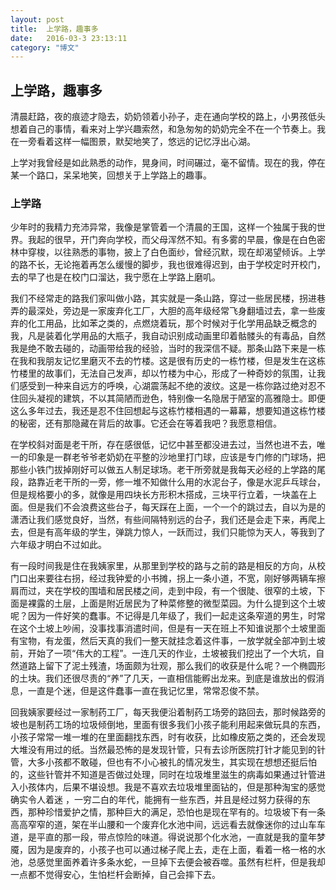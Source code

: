 ```yaml
---
layout: post
title:  上学路，趣事多
date:   2016-03-3 23:13:11
category: "博文"
---
```

## 上学路，趣事多

清晨赶路，夜的痕迹才隐去，奶奶领着小孙子，走在通向学校的路上，小男孩低头想着自己的事情，看来对上学兴趣索然，和急匆匆的奶奶完全不在一个节奏上。我在一旁看着这样一幅图景，默契地笑了，悠远的记忆浮出心湖。

上学对我曾经是如此熟悉的动作，晃身间，时间碾过，毫不留情。现在的我，停在某一个路口，呆呆地笑，回想关于上学路上的趣事。

### 上学路

少年时的我精力充沛异常，我像是掌管着一个清晨的王国，这样一个独属于我的世界。我起的很早，开门奔向学校，而父母浑然不知。有多雾的早晨，像是在白色密林中穿梭，以往熟悉的事物，披上了白色面纱，曾经沉默，现在却渴望倾诉。上学的路不长，无论拖着再怎么缓慢的脚步，我也很难得迟到，由于学校定时开校门，去的早了也是在校门口溜达，我宁愿在上学路上磨叽。

我们不经常走的路我们家叫做小路，其实就是一条山路，穿过一些居民楼，拐进巷弄的最深处，旁边是一家废弃化工厂，大胆的高年级经常飞身翻墙过去，拿一些废弃的化工用品，比如苯之类的，点燃烧着玩，那个时候对于化学用品缺乏概念的我，凡是装着化学用品的大瓶子，我自动识别成动画里印着骷髅头的有毒品，自然我是绝不敢去碰的，动画带给我的经验，当时的我深信不疑。那条山路下来是一栋在我和我朋友记忆里磨灭不去的竹楼。这是很有历史的一栋竹楼，但是发生在这栋竹楼里的故事们，无法自己发声，却以竹楼为中心，形成了一种奇妙的氛围，让我们感受到一种来自远方的呼唤，心湖震荡起不绝的波纹。这是一栋你路过绝对忍不住回头凝视的建筑，不以其简陋而逊色，特别像一名隐居于陋室的高雅隐士。即便这么多年过去，我还是忍不住回想起与这栋竹楼相遇的一幕幕，想要知道这栋竹楼的秘密，还有那隐藏在背后的故事。它还会在等着我吧？我愿意相信。

在学校斜对面是老干所，存在感很低，记忆中甚至都没进去过，当然也进不去，唯一的印象是一群老爷爷老奶奶在平整的沙地里打门球，应该是专门修的门球场，把那些小铁门拔掉刚好可以做五人制足球场。老干所旁就是我每天必经的上学路的尾段，路靠近老干所的一旁，修一堆不知做什么用的水泥台子，像是水泥乒乓球台，但是规格要小的多，就像是用四块长方形积木搭成，三块平行立着，一块盖在上面。但是我们不会浪费这些台子，每天踩在上面，一个一个的跳过去，自以为是的潇洒让我们感觉良好，当然，有些间隔特别远的台子，我们还是会走下来，再爬上去，但是有高年级的学生，弹跳力惊人，一跃而过，我们只能惊为天人，等我到了六年级才明白不过如此。

有一段时间我是住在我姨家里，从那里到学校的路与之前的路是相反的方向，从校门口出来要往右拐，经过我钟爱的小书摊，拐上一条小道，不宽，刚好够两辆车擦肩而过，夹在学校的围墙和居民楼之间，走到中段，有一个很陡、很窄的土坡，下面是裸露的土层，上面是附近居民为了种菜修整的微型菜园。为什么提到这个土坡呢？因为一件好笑的蠢事。不记得是几年级了，我们一起走这条窄道的男生，时常在这个土坡上吵闹，没事找事消遣时间，但是有一天在班上不知谁说那个土坡里面有宝物，有龙蛋，然后天真的我们一整天就挂念着这件事，一放学就全部冲到土坡前，开始了一项“伟大的工程”。一连几天的作业，土坡被我们挖出了一个大坑，自然道路上留下了泥土残渣，场面颇为壮观，那么我们的收获是什么呢？一个椭圆形的土块。我们还很尽责的“养”了几天，一直相信能孵出龙来。到底是谁放出的假消息，一直是个迷，但是这件蠢事一直在我记忆里，常常忍俊不禁。

回我姨家要经过一家制药工厂，每天我便沿着制药工场旁的路回去，那时候路旁的坡也是制药工场的垃圾倾倒地，里面有很多我们小孩子能利用起来做玩具的东西，小孩子常常一堆一堆的在里面翻找东西，时有收获，比如橡皮筋之类的，还会发现大堆没有用过的纸。当然最恐怖的是发现针管，只有去诊所医院打针才能见到的针管，大多小孩都不敢碰，但也有不小心被扎的情况发生，其实现在想想还挺后怕的，这些针管并不知道是否做过处理，同时在垃圾堆里滋生的病毒如果通过针管进入小孩体内，后果不堪设想。我是不喜欢去垃圾堆里面钻的，但是那种淘宝的感觉确实令人着迷 ，一穷二白的年代，能拥有一些东西，并且是经过努力获得的东西，那种珍惜爱护之情，那种巨大的满足，恐怕也是现在罕有的。垃圾坡下有一条高高窄窄的道，架在半山腰和一个废弃化水池中间，远远看去就像迷你的过山车车道，是平直的那一段，带点惊险的味道。得说说那个化水池，一直就是我的童年梦魇，因为是废弃的，小孩子也可以通过梯子爬上去，走在上面，看着一格一格的水池，总感觉里面养着许多条水蛇，一旦掉下去便会被吞噬。虽然有栏杆，但是我却一点都不觉得安心，生怕栏杆会断掉，自己会摔下去。